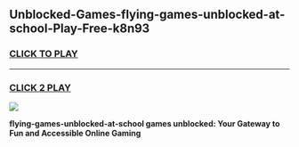 
## Unblocked-Games-flying-games-unblocked-at-school-Play-Free-k8n93
<h3>
<a href="https://premium76.site?title=flying-games-unblocked-at-school&ref=10A">CLICK TO PLAY</a></h3>
<hr>

<h3>
<a href="https://premium76.site?title=flying-games-unblocked-at-school&ref=10A">CLICK 2 PLAY</a>
  
</h3>

<a href="https://premium76.site?title=flying-games-unblocked-at-school&ref=10A"><img src="https://clearcache.store/games.png"></a>


**flying-games-unblocked-at-school games unblocked: Your Gateway to Fun and Accessible Online Gaming**
